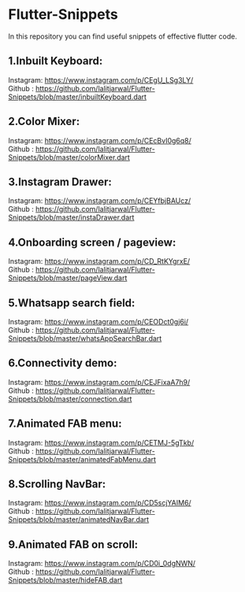 # Flutter-Snippets
In this repository you can find useful snippets of effective flutter code. 

## 1.Inbuilt Keyboard:
Instagram: https://www.instagram.com/p/CEgU_LSg3LY/ <br/> 
Github : https://github.com/lalitjarwal/Flutter-Snippets/blob/master/inbuiltKeyboard.dart

## 2.Color Mixer:
Instagram: https://www.instagram.com/p/CEcBvI0g6q8/ <br/> 
Github : https://github.com/lalitjarwal/Flutter-Snippets/blob/master/colorMixer.dart

## 3.Instagram Drawer:
Instagram: https://www.instagram.com/p/CEYfbjBAUcz/ <br/> 
Github : https://github.com/lalitjarwal/Flutter-Snippets/blob/master/instaDrawer.dart

## 4.Onboarding screen / pageview:
Instagram: https://www.instagram.com/p/CD_RtKYgrxE/ <br/> 
Github : https://github.com/lalitjarwal/Flutter-Snippets/blob/master/pageView.dart

## 5.Whatsapp search field:
Instagram: https://www.instagram.com/p/CEODct0gj6i/ <br/> 
Github : https://github.com/lalitjarwal/Flutter-Snippets/blob/master/whatsAppSearchBar.dart

## 6.Connectivity demo:
Instagram: https://www.instagram.com/p/CEJFixaA7h9/ <br/> 
Github : https://github.com/lalitjarwal/Flutter-Snippets/blob/master/connection.dart

## 7.Animated FAB menu:
Instagram: https://www.instagram.com/p/CETMJ-5gTkb/ <br/> 
Github : https://github.com/lalitjarwal/Flutter-Snippets/blob/master/animatedFabMenu.dart

## 8.Scrolling NavBar:
Instagram: https://www.instagram.com/p/CD5scjYAIM6/ <br/> 
Github : https://github.com/lalitjarwal/Flutter-Snippets/blob/master/animatedNavBar.dart


## 9.Animated FAB on scroll:
Instagram: https://www.instagram.com/p/CD0i_0dgNWN/ <br/> 
Github : https://github.com/lalitjarwal/Flutter-Snippets/blob/master/hideFAB.dart
